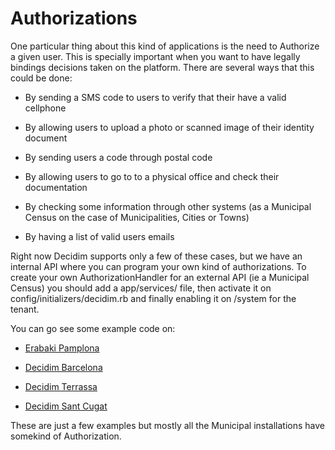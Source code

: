 # Authorizations

One particular thing about this kind of applications is the need to Authorize a given user. This is specially important when you want to have legally bindings decisions taken on the platform. There are several ways that this could be done:

* By sending a SMS code to users to verify that their have a valid cellphone

* By allowing users to upload a photo or scanned image of their identity document

* By sending users a code through postal code

* By allowing users to go to to a physical office and check their documentation

* By checking some information through other systems (as a Municipal Census on the case of Municipalities, Cities or Towns)

* By having a list of valid users emails

Right now Decidim supports only a few of these cases, but we have an internal API where you can program your own kind of authorizations. To create your own AuthorizationHandler for an external API (ie a Municipal Census) you should add a app/services/ file, then activate it on config/initializers/decidim.rb and finally enabling it on /system for the tenant.

You can go see some example code on:

* [Erabaki Pamplona](https://github.com/ErabakiPamplona/erabaki/blob/master/app/services/census_authorization_handler.rb)

* [Decidim Barcelona](https://github.com/AjuntamentdeBarcelona/decidim-barcelona/blob/master/app/services/census_authorization_handler.rb)

* [Decidim Terrassa](https://github.com/AjuntamentDeTerrassa/decidim-terrassa/blob/master/app/services/census_authorization_handler.rb)

* [Decidim Sant Cugat](https://github.com/AjuntamentdeSantCugat/decidim-sant_cugat/blob/master/app/services/census_authorization_handler.rb)

These are just a few examples but mostly all the Municipal installations have somekind of Authorization.
